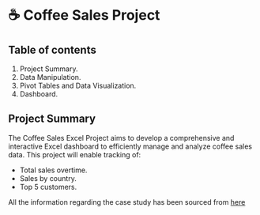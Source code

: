 # ☕️ Coffee Sales Project

## Table of contents
1. Project Summary.
3. Data Manipulation.
4. Pivot Tables and Data Visualization.
5. Dashboard.

## Project Summary

The Coffee Sales Excel Project aims to develop a comprehensive and interactive Excel dashboard to efficiently manage and analyze coffee sales data. 
This project will enable tracking of:
- Total sales overtime.
- Sales by country.
- Top 5 customers.

All the information regarding the case study has been sourced from [here](https://github.com/mochen862/excel-project-coffee-sales)
